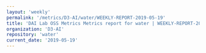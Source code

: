 ```yaml
---
layout: 'weekly'
permalink: '/metrics/D3-AI/water/WEEKLY-REPORT-2019-05-19'
title: 'DAI Lab OSS Metrics Metrics report for water | WEEKLY-REPORT-2019-05-19'
organization: 'D3-AI'
repository: 'water'
current_date: '2019-05-19'
---
```

